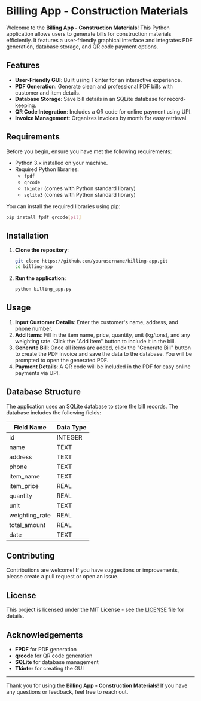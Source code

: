 # Billing App - Construction Materials

Welcome to the **Billing App - Construction Materials**! This Python application allows users to generate bills for construction materials efficiently. It features a user-friendly graphical interface and integrates PDF generation, database storage, and QR code payment options.

## Features

- **User-Friendly GUI**: Built using Tkinter for an interactive experience.
- **PDF Generation**: Generate clean and professional PDF bills with customer and item details.
- **Database Storage**: Save bill details in an SQLite database for record-keeping.
- **QR Code Integration**: Includes a QR code for online payment using UPI.
- **Invoice Management**: Organizes invoices by month for easy retrieval.

## Requirements

Before you begin, ensure you have met the following requirements:

- Python 3.x installed on your machine.
- Required Python libraries:
  - `fpdf`
  - `qrcode`
  - `tkinter` (comes with Python standard library)
  - `sqlite3` (comes with Python standard library)

You can install the required libraries using pip:

```bash
pip install fpdf qrcode[pil]
```

## Installation

1. **Clone the repository**:

   ```bash
   git clone https://github.com/yourusername/billing-app.git
   cd billing-app
   ```

2. **Run the application**:

   ```bash
   python billing_app.py
   ```

## Usage

1. **Input Customer Details**: Enter the customer's name, address, and phone number.
2. **Add Items**: Fill in the item name, price, quantity, unit (kg/tons), and any weighting rate. Click the "Add Item" button to include it in the bill.
3. **Generate Bill**: Once all items are added, click the "Generate Bill" button to create the PDF invoice and save the data to the database. You will be prompted to open the generated PDF.
4. **Payment Details**: A QR code will be included in the PDF for easy online payments via UPI.

## Database Structure

The application uses an SQLite database to store the bill records. The database includes the following fields:

| Field Name      | Data Type      |
|------------------|----------------|
| id               | INTEGER        |
| name             | TEXT           |
| address          | TEXT           |
| phone            | TEXT           |
| item_name        | TEXT           |
| item_price       | REAL           |
| quantity         | REAL           |
| unit             | TEXT           |
| weighting_rate   | REAL           |
| total_amount     | REAL           |
| date             | TEXT           |

## Contributing

Contributions are welcome! If you have suggestions or improvements, please create a pull request or open an issue.

## License

This project is licensed under the MIT License - see the [LICENSE](LICENSE) file for details.

## Acknowledgements

- **FPDF** for PDF generation
- **qrcode** for QR code generation
- **SQLite** for database management
- **Tkinter** for creating the GUI

---

Thank you for using the **Billing App - Construction Materials**! If you have any questions or feedback, feel free to reach out.
